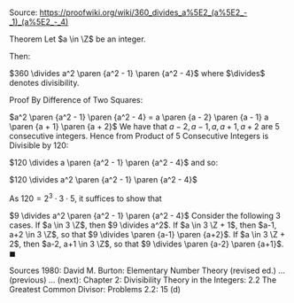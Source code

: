 # 

Source: https://proofwiki.org/wiki/360_divides_a%5E2_(a%5E2_-_1)_(a%5E2_-_4)

Theorem
Let $a \in \Z$ be an integer.

Then:

$360 \divides a^2 \paren {a^2 - 1} \paren {a^2 - 4}$
where $\divides$ denotes divisibility.


Proof
By Difference of Two Squares:

$a^2 \paren {a^2 - 1} \paren {a^2 - 4} = a \paren {a - 2} \paren {a - 1} a \paren {a + 1} \paren {a + 2}$
We have that $a - 2, a - 1, a, a + 1, a + 2$ are $5$ consecutive integers.
Hence from Product of 5 Consecutive Integers is Divisible by 120:

$120 \divides a \paren {a^2 - 1} \paren {a^2 - 4}$
and so:

$120 \divides a^2 \paren {a^2 - 1} \paren {a^2 - 4}$

As $120 = 2^3 \cdot 3 \cdot 5$, it suffices to show that

$9 \divides a^2 \paren {a^2 - 1} \paren {a^2 - 4}$
Consider the following 3 cases.
If $a \in 3 \Z$, then $9 \divides a^2$.
If $a \in 3 \Z + 1$, then $a-1, a+2 \in 3 \Z$, so that $9 \divides \paren {a-1} \paren {a+2}$.
If $a \in 3 \Z + 2$, then $a-2, a+1 \in 3 \Z$, so that $9 \divides \paren {a-2} \paren {a+1}$.
$\blacksquare$


Sources
1980: David M. Burton: Elementary Number Theory (revised ed.) ... (previous) ... (next): Chapter $2$: Divisibility Theory in the Integers: $2.2$ The Greatest Common Divisor: Problems $2.2$: $15 \ \text {(d)}$




